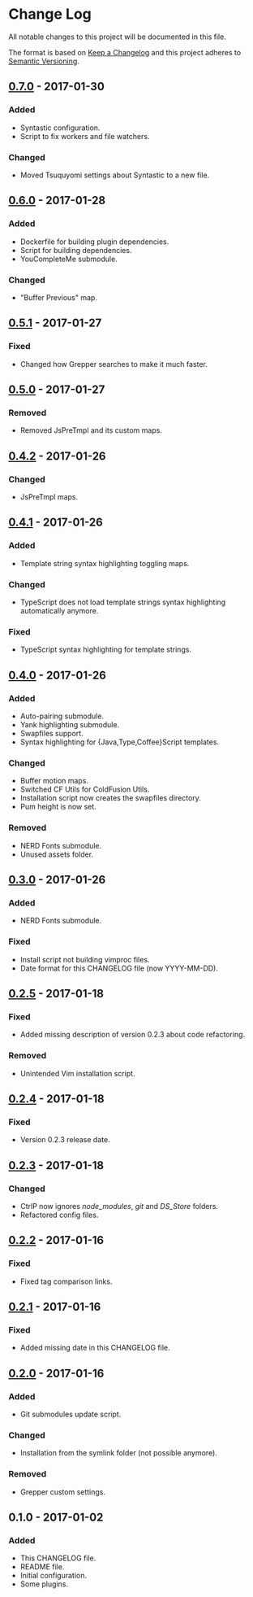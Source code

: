 # Change Log
All notable changes to this project will be documented in this file.

The format is based on [Keep a Changelog](http://keepachangelog.com/) 
and this project adheres to [Semantic Versioning](http://semver.org/).

## [0.7.0] - 2017-01-30
### Added
- Syntastic configuration.
- Script to fix workers and file watchers.

### Changed
- Moved Tsuquyomi settings about Syntastic to a new file.

## [0.6.0] - 2017-01-28
### Added
- Dockerfile for building plugin dependencies.
- Script for building dependencies.
- YouCompleteMe submodule.

### Changed
- "Buffer Previous" map.

## [0.5.1] - 2017-01-27
### Fixed
- Changed how Grepper searches to make it much faster.

## [0.5.0] - 2017-01-27
### Removed
- Removed JsPreTmpl and its custom maps.

## [0.4.2] - 2017-01-26
### Changed
- JsPreTmpl maps.

## [0.4.1] - 2017-01-26
### Added
- Template string syntax highlighting toggling maps.

### Changed
- TypeScript does not load template strings syntax highlighting automatically anymore.

### Fixed
- TypeScript syntax highlighting for template strings.

## [0.4.0] - 2017-01-26
### Added
- Auto-pairing submodule.
- Yank highlighting submodule.
- Swapfiles support.
- Syntax highlighting for {Java,Type,Coffee}Script templates.

### Changed
- Buffer motion maps.
- Switched CF Utils for ColdFusion Utils.
- Installation script now creates the swapfiles directory.
- Pum height is now set.

### Removed
- NERD Fonts submodule.
- Unused assets folder.

## [0.3.0] - 2017-01-26
### Added
- NERD Fonts submodule.

### Fixed
- Install script not building vimproc files.
- Date format for this CHANGELOG file (now YYYY-MM-DD).

## [0.2.5] - 2017-01-18
### Fixed
- Added missing description of version 0.2.3 about code refactoring.

### Removed
- Unintended Vim installation script.

## [0.2.4] - 2017-01-18
### Fixed
- Version 0.2.3 release date.

## [0.2.3] - 2017-01-18
### Changed
- CtrlP now ignores *node_modules*, *git* and *DS_Store* folders.
- Refactored config files.

## [0.2.2] - 2017-01-16
### Fixed
- Fixed tag comparison links.

## [0.2.1] - 2017-01-16
### Fixed
- Added missing date in this CHANGELOG file.

## [0.2.0] - 2017-01-16
### Added
- Git submodules update script.

### Changed
- Installation from the symlink folder (not possible anymore).

### Removed
- Grepper custom settings.

## 0.1.0 - 2017-01-02
### Added
- This CHANGELOG file.
- README file.
- Initial configuration.
- Some plugins.

[0.7.0]: https://github.com/gsanches/vim-settings/compare/v0.6.0...v0.7.0
[0.6.0]: https://github.com/gsanches/vim-settings/compare/v0.5.1...v0.6.0
[0.5.1]: https://github.com/gsanches/vim-settings/compare/v0.5.0...v0.5.1
[0.5.0]: https://github.com/gsanches/vim-settings/compare/v0.4.2...v0.5.0
[0.4.2]: https://github.com/gsanches/vim-settings/compare/v0.4.1...v0.4.2
[0.4.1]: https://github.com/gsanches/vim-settings/compare/v0.4.0...v0.4.1
[0.4.0]: https://github.com/gsanches/vim-settings/compare/v0.3.0...v0.4.0
[0.3.0]: https://github.com/gsanches/vim-settings/compare/v0.2.5...v0.3.0
[0.2.5]: https://github.com/gsanches/vim-settings/compare/v0.2.4...v0.2.5
[0.2.4]: https://github.com/gsanches/vim-settings/compare/v0.2.3...v0.2.4
[0.2.3]: https://github.com/gsanches/vim-settings/compare/v0.2.2...v0.2.3
[0.2.2]: https://github.com/gsanches/vim-settings/compare/v0.2.1...v0.2.2
[0.2.1]: https://github.com/gsanches/vim-settings/compare/v0.2.0...v0.2.1
[0.2.0]: https://github.com/gsanches/vim-settings/compare/v0.1.0...v0.2.0
